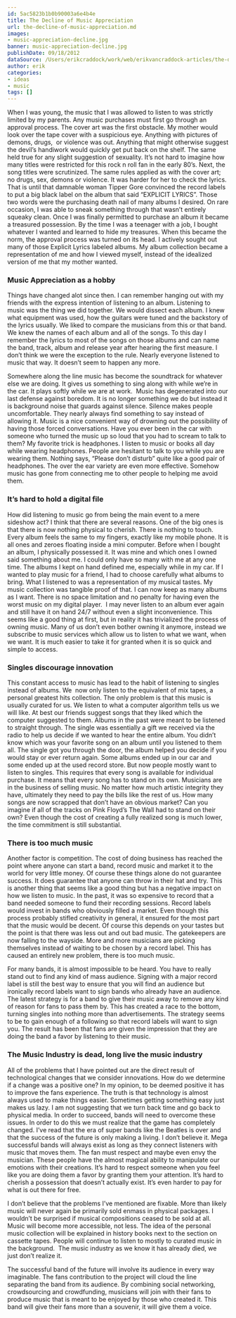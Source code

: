 ```yaml
---
id: 5ac5823b1b0b90003a6e4b4e
title: The Decline of Music Appreciation
url: the-decline-of-music-appreciation.md
images:
- music-appreciation-decline.jpg
banner: music-appreciation-decline.jpg
publishDate: 09/18/2012
dataSource: /Users/erikcraddock/work/web/erikvancraddock-articles/the-decline-of-music-appreciation/the-decline-of-music-appreciation.md
author: erik
categories:
- ideas
- music
tags: []
---
```

When I was young, the music that I was allowed to listen to was strictly limited by my parents. Any music purchases must first go through an approval process. The cover art was the first obstacle. My mother would look over the tape cover with a suspicious eye. Anything with pictures of demons, drugs,  or violence was out. Anything that might otherwise suggest the devil’s handiwork would quickly get put back on the shelf. The same held true for any slight suggestion of sexuality. It’s not hard to imagine how many titles were restricted for this rock n roll fan in the early 80’s. Next, the song titles were scrutinized. The same rules applied as with the cover art; no drugs, sex, demons or violence. It was harder for her to check the lyrics. That is until that damnable woman Tipper Gore convinced the record labels to put a big black label on the album that said “EXPLICIT LYRICS”. Those two words were the purchasing death nail of many albums I desired. On rare occasion, I was able to sneak something through that wasn’t entirely squeaky clean. Once I was finally permitted to purchase an album it became a treasured possession. By the time I was a teenager with a job, I bought whatever I wanted and learned to hide my treasures. When this became the norm, the approval process was turned on its head. I actively sought out many of those Explicit Lyrics labeled albums. My album collection became a representation of me and how I viewed myself, instead of the idealized version of me that my mother wanted.

<h3 dir="ltr">
  Music Appreciation as a hobby
</h3>

Things have changed alot since then. I can remember hanging out with my friends with the express intention of listening to an album. Listening to music was the thing we did together. We would dissect each album. I knew what equipment was used, how the guitars were tuned and the backstory of the lyrics usually. We liked to compare the musicians from this or that band. We knew the names of each album and all of the songs. To this day I remember the lyrics to most of the songs on those albums and can name the band, track, album and release year after hearing the first measure. I don’t think we were the exception to the rule. Nearly everyone listened to music that way. It doesn’t seem to happen any more.

Somewhere along the line music has become the soundtrack for whatever else we are doing. It gives us something to sing along with while we’re in the car. It plays softly while we are at work.  Music has degenerated into our last defense against boredom. It is no longer something we do but instead it is background noise that guards against silence. Silence makes people uncomfortable. They nearly always find something to say instead of allowing it. Music is a nice convenient way of drowning out the possibility of having those forced conversations. Have you ever been in the car with someone who turned the music up so loud that you had to scream to talk to them? My favorite trick is headphones. I listen to music or books all day while wearing headphones. People are hesitant to talk to you while you are wearing them. Nothing says, “Please don’t disturb” quite like a good pair of headphones. The over the ear variety are even more effective. Somehow music has gone from connecting me to other people to helping me avoid them.

<h3 dir="ltr">
  It’s hard to hold a digital file
</h3>

How did listening to music go from being the main event to a mere sideshow act? I think that there are several reasons. One of the big ones is that there is now nothing physical to cherish. There is nothing to touch. Every album feels the same to my fingers, exactly like my mobile phone. It is all ones and zeroes floating inside a mini computer. Before when I bought an album, I physically possessed it. It was mine and which ones I owned said something about me. I could only have so many with me at any one time. The albums I kept on hand defined me, especially while in my car. If I wanted to play music for a friend, I had to choose carefully what albums to bring. What I listened to was a representation of my musical tastes. My music collection was tangible proof of that. I can now keep as many albums as I want. There is no space limitation and no penalty for having even the worst music on my digital player.  I may never listen to an album ever again and still have it on hand 24/7 without even a slight inconvenience. This seems like a good thing at first, but in reality it has trivialized the process of owning music. Many of us don’t even bother owning it anymore, instead we subscribe to music services which allow us to listen to what we want, when we want. It is much easier to take it for granted when it is so quick and simple to access.

<h3 dir="ltr">
  Singles discourage innovation
</h3>

This constant access to music has lead to the habit of listening to singles instead of albums. We  now only listen to the equivalent of mix tapes, a personal greatest hits collection. The only problem is that this music is usually curated for us. We listen to what a computer algorithm tells us we will like. At best our friends suggest songs that they liked which the computer suggested to them. Albums in the past were meant to be listened to straight through. The single was essentially a gift we received via the radio to help us decide if we wanted to hear the entire album. You didn’t know which was your favorite song on an album until you listened to them all. The single got you through the door, the album helped you decide if you would stay or ever return again. Some albums ended up in our car and some ended up at the used record store. But now people mostly want to listen to singles. This requires that every song is available for individual purchase. It means that every song has to stand on its own. Musicians are in the business of selling music. No matter how much artistic integrity they have, ultimately they need to pay the bills like the rest of us. How many songs are now scrapped that don’t have an obvious market? Can you imagine if all of the tracks on Pink Floyd’s The Wall had to stand on their own? Even though the cost of creating a fully realized song is much lower, the time commitment is still substantial.

<h3 dir="ltr">
  There is too much music
</h3>

Another factor is competition. The cost of doing business has reached the point where anyone can start a band, record music and market it to the world for very little money. Of course these things alone do not guarantee success. It does guarantee that anyone can throw in their hat and try. This is another thing that seems like a good thing but has a negative impact on how we listen to music. In the past, it was so expensive to record that a band needed someone to fund their recording sessions. Record labels would invest in bands who obviously filled a market. Even though this process probably stifled creativity in general, it ensured for the most part that the music would be decent. Of course this depends on your tastes but the point is that there was less out and out bad music. The gatekeepers are now falling to the wayside. More and more musicians are picking themselves instead of waiting to be chosen by a record label. This has caused an entirely new problem, there is too much music.

For many bands, it is almost impossible to be heard. You have to really stand out to find any kind of mass audience. Signing with a major record label is still the best way to ensure that you will find an audience but ironically record labels want to sign bands who already have an audience. The latest strategy is for a band to give their music away to remove any kind of reason for fans to pass them by. This has created a race to the bottom, turning singles into nothing more than advertisements. The strategy seems to be to gain enough of a following so that record labels will want to sign you. The result has been that fans are given the impression that they are doing the band a favor by listening to their music.

<h3 dir="ltr">
  The Music Industry is dead, long live the music industry
</h3>

All of the problems that I have pointed out are the direct result of technological changes that we consider innovations. How do we determine if a change was a positive one? In my opinion, to be deemed positive it has to improve the fans experience. The truth is that technology is almost always used to make things easier. Sometimes getting something easy just makes us lazy. I am not suggesting that we turn back time and go back to physical media. In order to succeed, bands will need to overcome these issues. In order to do this we must realize that the game has completely changed. I’ve read that the era of super bands like the Beatles is over and that the success of the future is only making a living. I don’t believe it. Mega successful bands will always exist as long as they connect listeners with music that moves them. The fan must respect and maybe even envy the musician. These people have the almost magical ability to manipulate our emotions with their creations. It’s hard to respect someone when you feel like you are doing them a favor by granting them your attention. It’s hard to cherish a possession that doesn’t actually exist. It’s even harder to pay for what is out there for free.

I don’t believe that the problems I’ve mentioned are fixable. More than likely music will never again be primarily sold enmass in physical packages. I wouldn’t be surprised if musical compositions ceased to be sold at all. Music will become more accessible, not less. The idea of the personal music collection will be explained in history books next to the section on cassette tapes. People will continue to listen to mostly to curated music in the background.  The music industry as we know it has already died, we just don’t realize it.

The successful band of the future will involve its audience in every way imaginable. The fans contribution to the project will cloud the line separating the band from its audience. By combining social networking, crowdsourcing and crowdfunding, musicians will join with their fans to produce music that is meant to be enjoyed by those who created it. This band will give their fans more than a souvenir, it will give them a voice.
